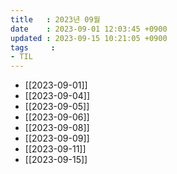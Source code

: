 ```yaml
---
title   : 2023년 09월
date    : 2023-09-01 12:03:45 +0900
updated : 2023-09-15 10:21:05 +0900
tags     : 
- TIL
---
```

- [[2023-09-01]]
- [[2023-09-04]]
- [[2023-09-05]]
- [[2023-09-06]]
- [[2023-09-08]]
- [[2023-09-09]]
- [[2023-09-11]]
- [[2023-09-15]]
